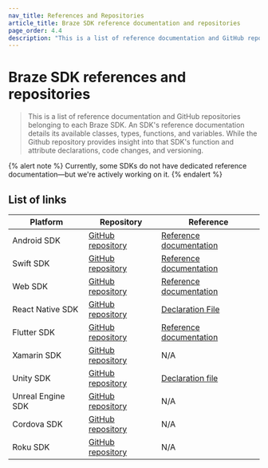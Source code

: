 ```yaml
---
nav_title: References and Repositories
article_title: Braze SDK reference documentation and repositories
page_order: 4.4
description: "This is a list of reference documentation and GitHub repositories belonging to each Braze SDK."
---
```


# Braze SDK references and repositories

> This is a list of reference documentation and GitHub repositories belonging to each Braze SDK. An SDK's reference documentation details its available classes, types, functions, and variables. While the Github repository provides insight into that SDK's function and attribute declarations, code changes, and versioning.

{% alert note %}
Currently, some SDKs do not have dedicated reference documentation&#8212;but we're actively working on it.
{% endalert %}

## List of links

| Platform      | Repository                                                                 | Reference                                                                                                                                    |
| ------------- | ---------------------------------------------------------------------------------- | --------------------------------------------------------------------------------------------------------------------------------------------------------- |
| Android SDK       | [GitHub repository](https://github.com/braze-inc/braze-android-sdk)      | [Reference documentation](https://braze-inc.github.io/braze-android-sdk/kdoc/index.html)                                                                           |
| Swift SDK           | [GitHub repository](https://github.com/braze-inc/braze-swift-sdk)            | [Reference documentation](https://braze-inc.github.io/braze-swift-sdk/documentation/brazekit/braze)                                                                |
| Web SDK           | [GitHub repository](https://github.com/braze-inc/braze-web-sdk)              | [Reference documentation](https://js.appboycdn.com/web-sdk/latest/doc/modules/braze.html#initialize)                                                               |
| React Native SDK  | [GitHub repository](https://github.com/braze-inc/braze-react-native-sdk) | [Declaration File](https://github.com/braze-inc/braze-react-native-sdk/blob/74b185ab3b7fb3b3345b36ff24f2b255fb83f5de/src/index.d.ts)                   |
| Flutter SDK       | [GitHub repository](https://github.com/braze-inc/braze-flutter-sdk)      | [Reference documentation](https://pub.dev/documentation/braze_plugin/latest/braze_plugin/)                                                                         |
| Xamarin SDK       | [GitHub repository](https://github.com/braze-inc/braze-xamarin-sdk)      | N/A                                                                                                                                                         |
| Unity SDK         | [GitHub repository](https://github.com/braze-inc/braze-unity-sdk)          | [Declaration file](https://github.com/braze-inc/braze-unity-sdk/blob/73d5729b934f813ee7a827a1f4c83fb00fb17039/Assets/Plugins/Appboy/BrazePlatform.cs)     |
| Unreal Engine SDK | [GitHub repository](https://github.com/braze-inc/braze-unreal-sdk)        | N/A                                                                                                                                                         |
| Cordova SDK       | [GitHub repository](https://github.com/braze-inc/braze-cordova-sdk)      | N/A                                                                                                                                                         |
| Roku SDK          | [GitHub repository](https://github.com/braze-inc/braze-roku-sdk)            | N/A                                                                                                                                                         |
